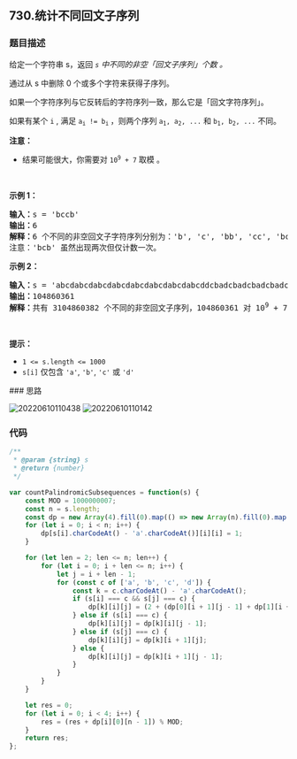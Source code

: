 ## 730.统计不同回文子序列

### 题目描述

<div class="content__1Y2H"><div class="notranslate"><p>给定一个字符串 s，返回 <em><code>s</code>&nbsp;中不同的非空「回文子序列」个数 。</em></p>

<p>通过从 s&nbsp;中删除 0 个或多个字符来获得子序列。</p>

<p>如果一个字符序列与它反转后的字符序列一致，那么它是「回文字符序列」。</p>

<p>如果有某个 <code>i</code> , 满足&nbsp;<code>a<sub>i</sub>&nbsp;!= b<sub>i</sub></code><sub>&nbsp;</sub>，则两个序列&nbsp;<code>a<sub>1</sub>, a<sub>2</sub>, ...</code>&nbsp;和&nbsp;<code>b<sub>1</sub>, b<sub>2</sub>, ...</code>&nbsp;不同。</p>

<p><strong>注意：</strong></p>

<ul>
	<li>结果可能很大，你需要对&nbsp;<code>10<sup>9</sup>&nbsp;+ 7</code>&nbsp;取模 。</li>
</ul>

<p>&nbsp;</p>

<p><strong>示例 1：</strong></p>

<pre><strong>输入：</strong>s = 'bccb'
<strong>输出：</strong>6
<strong>解释：</strong>6 个不同的非空回文子字符序列分别为：'b', 'c', 'bb', 'cc', 'bcb', 'bccb'。
注意：'bcb' 虽然出现两次但仅计数一次。
</pre>

<p><strong>示例 2：</strong></p>

<pre><strong>输入：</strong>s = 'abcdabcdabcdabcdabcdabcdabcdabcddcbadcbadcbadcbadcbadcbadcbadcba'
<strong>输出：</strong>104860361
<strong>解释：</strong>共有 3104860382 个不同的非空回文子序列，104860361 对 10<sup>9</sup> + 7 取模后的值。
</pre>

<p>&nbsp;</p>

<p><strong>提示：</strong></p>

<ul>
	<li><code>1 &lt;= s.length &lt;= 1000</code></li>
	<li><code>s[i]</code>&nbsp;仅包含&nbsp;<code>'a'</code>,&nbsp;<code>'b'</code>,&nbsp;<code>'c'</code>&nbsp;或&nbsp;<code>'d'</code>&nbsp;</li>
</ul>
</div></div>
### 思路

![20220610110438](https://xd-imgsubmit.oss-cn-beijing.aliyuncs.com/images/20220610110438.png)
![20220610110142](https://xd-imgsubmit.oss-cn-beijing.aliyuncs.com/images/20220610110142.png)

### 代码

```js
/**
 * @param {string} s
 * @return {number}
 */

var countPalindromicSubsequences = function(s) {
    const MOD = 1000000007;
    const n = s.length;
    const dp = new Array(4).fill(0).map(() => new Array(n).fill(0).map(() => new Array(n).fill(0)));
    for (let i = 0; i < n; i++) {
        dp[s[i].charCodeAt() - 'a'.charCodeAt()][i][i] = 1;
    }

    for (let len = 2; len <= n; len++) {
        for (let i = 0; i + len <= n; i++) {
            let j = i + len - 1;
            for (const c of ['a', 'b', 'c', 'd']) {
                const k = c.charCodeAt() - 'a'.charCodeAt();
                if (s[i] === c && s[j] === c) {
                    dp[k][i][j] = (2 + (dp[0][i + 1][j - 1] + dp[1][i + 1][j - 1]) % MOD + (dp[2][i + 1][j - 1] + dp[3][i + 1][j - 1]) % MOD) % MOD;
                } else if (s[i] === c) {
                    dp[k][i][j] = dp[k][i][j - 1];
                } else if (s[j] === c) {
                    dp[k][i][j] = dp[k][i + 1][j];
                } else {
                    dp[k][i][j] = dp[k][i + 1][j - 1];
                }
            }
        }
    }

    let res = 0;
    for (let i = 0; i < 4; i++) {
        res = (res + dp[i][0][n - 1]) % MOD;
    }
    return res;
};
```